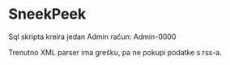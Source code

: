# SneekPeek

Sql skripta kreira jedan Admin račun: Admin-0000

Trenutno XML parser ima grešku, pa ne pokupi podatke s rss-a.
